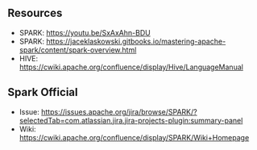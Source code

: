 ## Resources
* SPARK: https://youtu.be/SxAxAhn-BDU
* SPARK: https://jaceklaskowski.gitbooks.io/mastering-apache-spark/content/spark-overview.html
* HIVE: https://cwiki.apache.org/confluence/display/Hive/LanguageManual

## Spark Official
* Issue: https://issues.apache.org/jira/browse/SPARK/?selectedTab=com.atlassian.jira.jira-projects-plugin:summary-panel
* Wiki: https://cwiki.apache.org/confluence/display/SPARK/Wiki+Homepage
